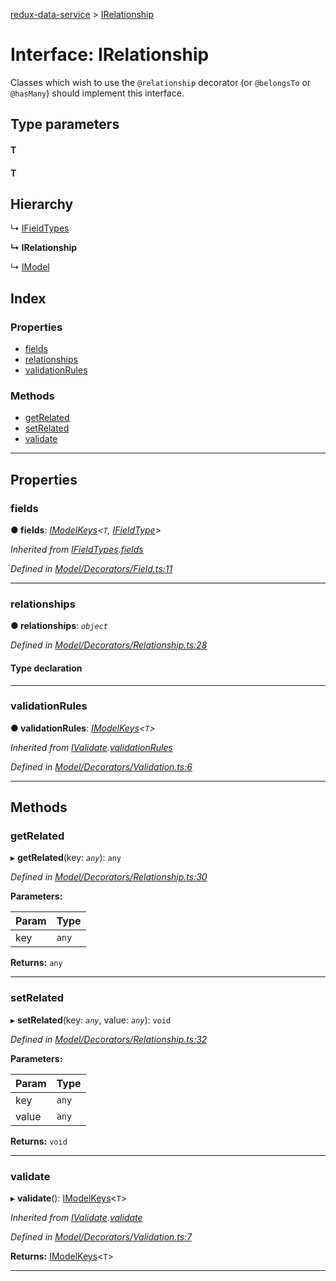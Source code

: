 [redux-data-service](../README.md) > [IRelationship](../interfaces/irelationship.md)

# Interface: IRelationship

Classes which wish to use the `@relationship` decorator (or `@belongsTo` or `@hasMany`) should implement this interface.

## Type parameters
#### T 
#### T 
## Hierarchy

↳  [IFieldTypes](ifieldtypes.md)

**↳ IRelationship**

↳  [IModel](imodel.md)

## Index

### Properties

* [fields](irelationship.md#fields)
* [relationships](irelationship.md#relationships)
* [validationRules](irelationship.md#validationrules)

### Methods

* [getRelated](irelationship.md#getrelated)
* [setRelated](irelationship.md#setrelated)
* [validate](irelationship.md#validate)

---

## Properties

<a id="fields"></a>

###  fields

**● fields**: *[IModelKeys](../#imodelkeys)<`T`, [IFieldType](ifieldtype.md)>*

*Inherited from [IFieldTypes](ifieldtypes.md).[fields](ifieldtypes.md#fields)*

*Defined in [Model/Decorators/Field.ts:11](https://github.com/Rediker-Software/redux-data-service/blob/24939f4/src/Model/Decorators/Field.ts#L11)*

___
<a id="relationships"></a>

###  relationships

**● relationships**: *`object`*

*Defined in [Model/Decorators/Relationship.ts:28](https://github.com/Rediker-Software/redux-data-service/blob/24939f4/src/Model/Decorators/Relationship.ts#L28)*

#### Type declaration

[key: `string`]: [IFieldRelationship](ifieldrelationship.md)

___
<a id="validationrules"></a>

###  validationRules

**● validationRules**: *[IModelKeys](../#imodelkeys)<`T`>*

*Inherited from [IValidate](ivalidate.md).[validationRules](ivalidate.md#validationrules)*

*Defined in [Model/Decorators/Validation.ts:6](https://github.com/Rediker-Software/redux-data-service/blob/24939f4/src/Model/Decorators/Validation.ts#L6)*

___

## Methods

<a id="getrelated"></a>

###  getRelated

▸ **getRelated**(key: *`any`*): `any`

*Defined in [Model/Decorators/Relationship.ts:30](https://github.com/Rediker-Software/redux-data-service/blob/24939f4/src/Model/Decorators/Relationship.ts#L30)*

**Parameters:**

| Param | Type |
| ------ | ------ |
| key | `any` |

**Returns:** `any`

___
<a id="setrelated"></a>

###  setRelated

▸ **setRelated**(key: *`any`*, value: *`any`*): `void`

*Defined in [Model/Decorators/Relationship.ts:32](https://github.com/Rediker-Software/redux-data-service/blob/24939f4/src/Model/Decorators/Relationship.ts#L32)*

**Parameters:**

| Param | Type |
| ------ | ------ |
| key | `any` |
| value | `any` |

**Returns:** `void`

___
<a id="validate"></a>

###  validate

▸ **validate**(): [IModelKeys](../#imodelkeys)<`T`>

*Inherited from [IValidate](ivalidate.md).[validate](ivalidate.md#validate)*

*Defined in [Model/Decorators/Validation.ts:7](https://github.com/Rediker-Software/redux-data-service/blob/24939f4/src/Model/Decorators/Validation.ts#L7)*

**Returns:** [IModelKeys](../#imodelkeys)<`T`>

___


